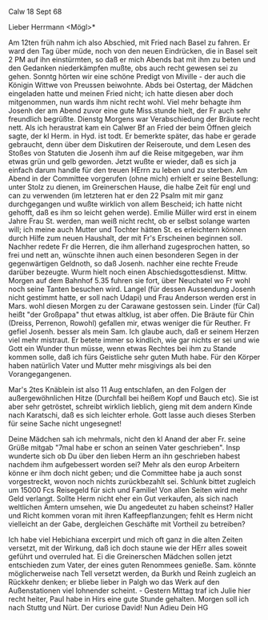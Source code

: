  Calw 18 Sept 68

Lieber Herrmann <Mögl>*

Am 12ten früh nahm ich also Abschied, mit Fried nach Basel zu fahren. Er ward den Tag über müde, noch von den neuen Eindrücken, die in Basel seit 2 PM auf ihn einstürmten, so daß er mich Abends bat mit ihm zu beten und den Gedanken niederkämpfen mußte, obs auch recht gewesen sei zu gehen. Sonntg hörten wir eine schöne Predigt von Miville - der auch die Königin Wittwe von Preussen beiwohnte. Abds bei Ostertag, der Mädchen eingeladen hatte und meinen Fried nicht; ich hatte diesen aber doch mitgenommen, nun wards ihm nicht recht wohl. Viel mehr behagte ihm Josenh der am Abend zuvor eine gute Miss.stunde hielt, der Fr auch sehr freundlich begrüßte. Dienstg Morgens war Verabschiedung der Bräute recht nett. Als ich heraustrat kam ein Calwer Bf an Fried der beim Öffnen gleich sagte, der kl Herm. in Hyd. ist todt. Er bemerkte später, das habe er gerade gebraucht, denn über dem Diskutiren der Reiseroute, und dem Lesen des Stoßes von Statuten die Josenh ihm auf die Reise mitgegeben, war ihm etwas grün und gelb geworden. Jetzt wußte er wieder, daß es sich ja einfach darum handle für den treuen HErrn zu leben und zu sterben. Am Abend in der Committee vorgerufen (ohne mich) erhielt er seine Bestellung: unter Stolz zu dienen, im Greinerschen Hause, die halbe Zeit für engl und can zu verwenden (im letzteren hat er den 22 Psalm mit mir ganz durchgegangen und wußte wirklich von allem Bescheid; ich hatte nicht gehofft, daß es ihm so leicht gehen werde). Emilie Müller wird erst in einem Jahre Frau St. werden, man weiß nicht recht, ob er selbst solange warten will; ich meine auch Mutter und Tochter hätten St. es erleichtern können durch Hilfe zum neuen Haushalt, der mit Fr's Erscheinen beginnen soll. Nachher redete Fr die Herren, die ihm allerhand zugesprochen hatten, so frei und nett an, wünschte ihnen auch einen besonderen Segen in der gegenwärtigen Geldnoth, so daß Josenh. nachher eine rechte Freude darüber bezeugte. Wurm hielt noch einen Abschiedsgottesdienst. Mittw. Morgen auf dem Bahnhof 5.35 fuhren sie fort, über Neuchatel wo Fr wohl noch seine Tanten besuchen wird. Langel (für dessen Aussendung Josenh nicht gestimmt hatte, er soll nach Udapi) und Frau Anderson werden erst in Mars. wohl diesen Morgen zu der Carawane gestossen sein. Linder (für Cal) heißt "der Großpapa" thut etwas altklug, ist aber offen. Die Bräute für Chin (Dreiss, Perrenon, Rowohl) gefallen mir, etwas weniger die für Reuther. Fr gefiel Josenh. besser als mein Sam. Ich glaube auch, daß er seinem Herzen viel mehr mistraut. Er betete immer so kindlich, wie gar nichts er sei und wie Gott ein Wunder thun müsse, wenn etwas Rechtes bei ihm zu Stande kommen solle, daß ich fürs Geistliche sehr guten Muth habe. Für den Körper haben natürlich Vater und Mutter mehr misgivings als bei den Vorangegangenen.

Mar's 2tes Knäblein ist also 11 Aug entschlafen, an den Folgen der außergewöhnlichen Hitze (Durchfall bei heißem Kopf und Bauch etc). Sie ist aber sehr getröstet, schreibt wirklich lieblich, gieng mit dem andern Kinde nach Karatschi, daß es sich leichter erhole. Gott lasse auch dieses Sterben für seine Sache nicht ungesegnet!

Deine Mädchen sah ich mehrmals, nicht den kl Anand der aber Fr. seine Grüße mitgab "7mal habe er schon an seinen Vater geschrieben". Insp wunderte sich ob Du über den lieben Herm an ihn geschrieben habest nachdem ihm aufgebessert worden sei? Mehr als den europ Arbeitern könne er ihm doch nicht geben; und die Committee habe ja auch sonst vorgestreckt, wovon noch nichts zurückbezahlt sei. Schlunk bittet zugleich um 15000 Fcs Reisegeld für sich und Familie! Von allen Seiten wird mehr Geld verlangt. Sollte Herm nicht eher ein Gut verkaufen, als sich nach weltlichen Ämtern umsehen, wie Du angedeutet zu haben scheinst? Haller und Richt kommen voran mit ihren Kaffeepflanzungen; fehlt es Herm nicht vielleicht an der Gabe, dergleichen Geschäfte mit Vortheil zu betreiben?

Ich habe viel Hebichiana excerpirt und mich oft ganz in die alten Zeiten versetzt, mit der Wirkung, daß ich doch staune wie der HErr alles soweit geführt und overruled hat. Ei die Greinerschen Mädchen sollen jetzt entschieden zum Vater, der eines guten Renommees genieße. Sam. könnte möglicherweise nach Tell versetzt werden, da Burkh und Reinh zugleich an Rückkehr denken; er bliebe lieber in Palgh wo das Werk auf den Außenstationen viel lohnender scheint. - Gestern Mittag traf ich Julie hier recht heiter, Paul habe in Hirs eine gute Stunde gehalten. Morgen soll ich nach Stuttg und Nürt. Der curiose David! Nun Adieu
 Dein HG
